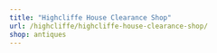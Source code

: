 ```yaml
---
title: "Highcliffe House Clearance Shop"
url: /highcliffe/highcliffe-house-clearance-shop/
shop: antiques
---
```

